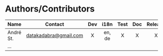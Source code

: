 # Authors/Contributors

| Name          | Contact                      | Dev |  i18n  | Test | Doc | Release |
|---------------|------------------------------|:---:|:------:|:----:|:---:|:-------:|
| André St.     | <datakadabra@gmail.com>      |  X  | en, de |   X  |  X  |    X    |
| ...           |                              |     |        |      |     |         |
